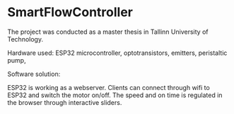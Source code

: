 # SmartFlowController

The project was conducted as a master thesis in Tallinn University of Technology.

Hardware used:
ESP32 microcontroller,
optotransistors,
emitters,
peristaltic pump,

Software solution:

ESP32 is working as a webserver. Clients can connect through wifi to ESP32 and switch the motor on/off. The speed and on time is
regulated in the browser through interactive sliders.

